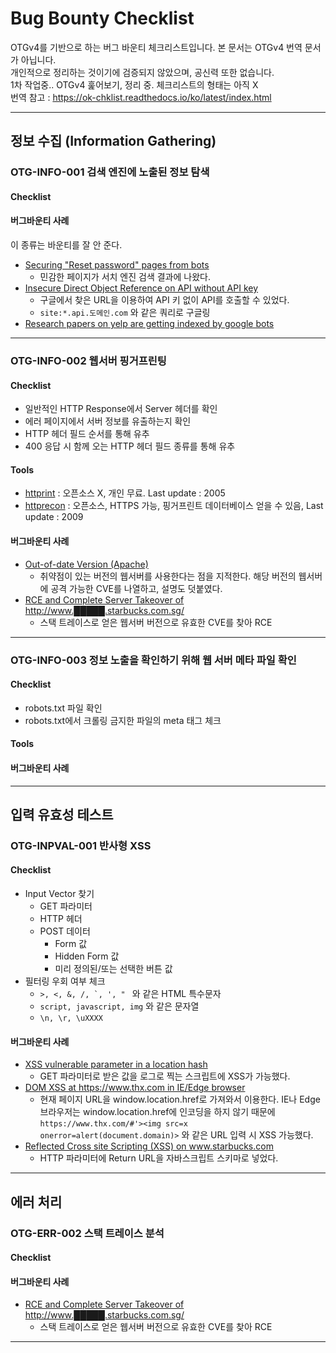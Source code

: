 # Bug Bounty Checklist

OTGv4를 기반으로 하는 버그 바운티 체크리스트입니다. 본 문서는 OTGv4 번역 문서가 아닙니다.<br>
개인적으로 정리하는 것이기에 검증되지 않았으며, 공신력 또한 없습니다. <br>
1차 작업중.. OTGv4 훑어보기, 정리 중. 체크리스트의 형태는 아직 X <br>
번역 참고 : https://ok-chklist.readthedocs.io/ko/latest/index.html

---

## 정보 수집 (Information Gathering)

### OTG-INFO-001 검색 엔진에 노출된 정보 탐색

#### Checklist


#### 버그바운티 사례 
이 종류는 바운티를 잘 안 준다. 

* [Securing "Reset password" pages from bots](https://hackerone.com/reports/43807)
	* 민감한 페이지가 서치 엔진 검색 결과에 나왔다. 
* [Insecure Direct Object Reference on API without API key](https://hackerone.com/reports/284963)
	* 구글에서 찾은 URL을 이용하여 API 키 없이 API를 호출할 수 있었다.
	* `site:*.api.도메인.com` 와 같은 쿼리로 구글링
* [Research papers on yelp are getting indexed by google bots](https://hackerone.com/reports/207435) 

---

### OTG-INFO-002 웹서버 핑거프린팅

#### Checklist
* 일반적인 HTTP Response에서 Server 헤더를 확인
* 에러 페이지에서 서버 정보를 유출하는지 확인
* HTTP 헤더 필드 순서를 통해 유추
* 400 응답 시 함께 오는 HTTP 헤더 필드 종류를 통해 유추

#### Tools
* [httprint](https://net-square.com/httprint.html) : 오픈소스 X, 개인 무료. Last update : 2005
* [httprecon](https://www.computec.ch/projekte/httprecon/) : 오픈소스, HTTPS 가능, 핑거프린트 데이터베이스 얻을 수 있음, Last update : 2009

#### 버그바운티 사례
* [Out-of-date Version (Apache)](https://hackerone.com/reports/184877)
	* 취약점이 있는 버전의 웹서버를 사용한다는 점을 지적한다. 해당 버전의 웹서버에 공격 가능한 CVE를 나열하고, 설명도 덧붙였다. 
* [RCE and Complete Server Takeover of http://www.█████.starbucks.com.sg/](https://hackerone.com/reports/502758)
	* 스택 트레이스로 얻은 웹서버 버전으로 유효한 CVE를 찾아 RCE 

---

### OTG-INFO-003 정보 노출을 확인하기 위해 웹 서버 메타 파일 확인 

#### Checklist
* robots.txt 파일 확인
* robots.txt에서 크롤링 금지한 파일의 meta 태그 체크

#### Tools

#### 버그바운티 사례

---

## 입력 유효성 테스트

### OTG-INPVAL-001 반사형 XSS

#### Checklist
* Input Vector 찾기
	* GET 파라미터
	* HTTP 헤더
	* POST 데이터
		* Form 값
		* Hidden Form 값
		* 미리 정의된/또는 선택한 버튼 값
* 필터링 우회 여부 체크
	* ```>, <, &, /, `, ', " ``` 와 같은 HTML 특수문자
	* ```script, javascript, img``` 와 같은 문자열
	* ```\n, \r, \uXXXX ``` 

#### 버그바운티 사례
* [XSS vulnerable parameter in a location hash](https://hackerone.com/reports/146336)
	* GET 파라미터로 받은 값을 로그로 찍는 스크립트에 XSS가 가능했다.
* [DOM XSS at https://www.thx.com in IE/Edge browser](https://hackerone.com/reports/702981)
	* 현재 페이지 URL을 window.location.href로 가져와서 이용한다. IE나 Edge 브라우저는 window.location.href에 인코딩을 하지 않기 때문에 `https://www.thx.com/#'><img src=x onerror=alert(document.domain)>` 와 같은 URL 입력 시 XSS 가능했다.
* [Reflected Cross site Scripting (XSS) on www.starbucks.com ](https://hackerone.com/reports/438240)
	* HTTP 파라미터에 Return URL을 자바스크립트 스키마로 넣었다. 

---

## 에러 처리

### OTG-ERR-002 스택 트레이스 분석

#### Checklist

#### 버그바운티 사례
* [RCE and Complete Server Takeover of http://www.█████.starbucks.com.sg/](https://hackerone.com/reports/502758)
	* 스택 트레이스로 얻은 웹서버 버전으로 유효한 CVE를 찾아 RCE 

---